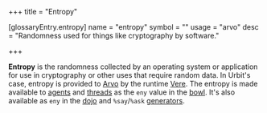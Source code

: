 +++
title = "Entropy"

[glossaryEntry.entropy]
name = "entropy"
symbol = ""
usage = "arvo"
desc = "Randomness used for things like cryptography by software."

+++

**Entropy** is the randomness collected by an operating system or application for
use in cryptography or other uses that require random data. In Urbit's case,
entropy is provided to [Arvo](/glossary/arvo) by the runtime
[Vere](/glossary/vere). The entropy is made available to
[agents](/glossary/agent) and [threads](/glossary/thread) as
the `eny` value in the [bowl](/glossary/bowl). It's also available as
`eny` in the [dojo](/glossary/dojo) and `%say`/`%ask`
[generators](/glossary/generator).
